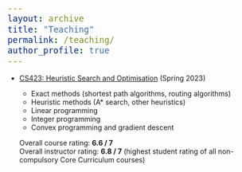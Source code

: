 ```yaml
---
layout: archive
title: "Teaching"
permalink: /teaching/
author_profile: true
---
```


<style type="text/css">

body, td {
   font-size: 14px;
}
code.r{
  font-size: 20px;
}
pre {
  font-size: 20px
}
</style>

- [CS423: Heuristic Search and Optimisation](https://computing.smu.edu.sg/bsc-computer-science/curriculum#heuristic_search_and_optimization_CS2023) (Spring 2023)
    - Exact methods (shortest path algorithms, routing algorithms)
    - Heuristic methods (A* search, other heuristics)
    - Linear programming
    - Integer programming
    - Convex programming and gradient descent

    Overall course rating: **6.6 / 7** <br/>
    Overall instructor rating: **6.8 / 7** (highest student rating of all non-compulsory Core Curriculum courses)

